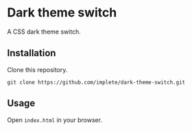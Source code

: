 # Dark theme switch

A CSS dark theme switch.

## Installation

Clone this repository.

```shell
git clone https://github.com/implete/dark-theme-switch.git
```

## Usage

Open `index.html` in your browser.
 